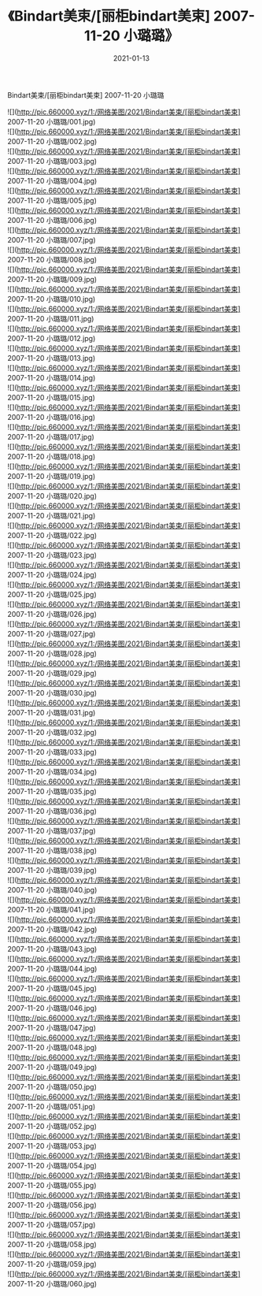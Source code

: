 ﻿---
layout: post
title:  《Bindart美束/[丽柜bindart美束] 2007-11-20 小璐璐》
date:   2021-01-13
img: http://pic.660000.xyz/1:/网络美图/2021/Bindart美束/[丽柜bindart美束] 2007-11-20 小璐璐/000.jpg
categories: [美女, 清纯, 唯美]
---

Bindart美束/[丽柜bindart美束] 2007-11-20 小璐璐

 ![](http://pic.660000.xyz/1:/网络美图/2021/Bindart美束/[丽柜bindart美束] 2007-11-20 小璐璐/001.jpg) <br>![](http://pic.660000.xyz/1:/网络美图/2021/Bindart美束/[丽柜bindart美束] 2007-11-20 小璐璐/002.jpg) <br>![](http://pic.660000.xyz/1:/网络美图/2021/Bindart美束/[丽柜bindart美束] 2007-11-20 小璐璐/003.jpg) <br>![](http://pic.660000.xyz/1:/网络美图/2021/Bindart美束/[丽柜bindart美束] 2007-11-20 小璐璐/004.jpg) <br>![](http://pic.660000.xyz/1:/网络美图/2021/Bindart美束/[丽柜bindart美束] 2007-11-20 小璐璐/005.jpg) <br>![](http://pic.660000.xyz/1:/网络美图/2021/Bindart美束/[丽柜bindart美束] 2007-11-20 小璐璐/006.jpg) <br>![](http://pic.660000.xyz/1:/网络美图/2021/Bindart美束/[丽柜bindart美束] 2007-11-20 小璐璐/007.jpg) <br>![](http://pic.660000.xyz/1:/网络美图/2021/Bindart美束/[丽柜bindart美束] 2007-11-20 小璐璐/008.jpg) <br>![](http://pic.660000.xyz/1:/网络美图/2021/Bindart美束/[丽柜bindart美束] 2007-11-20 小璐璐/009.jpg) <br>![](http://pic.660000.xyz/1:/网络美图/2021/Bindart美束/[丽柜bindart美束] 2007-11-20 小璐璐/010.jpg) <br>![](http://pic.660000.xyz/1:/网络美图/2021/Bindart美束/[丽柜bindart美束] 2007-11-20 小璐璐/011.jpg) <br>![](http://pic.660000.xyz/1:/网络美图/2021/Bindart美束/[丽柜bindart美束] 2007-11-20 小璐璐/012.jpg) <br>![](http://pic.660000.xyz/1:/网络美图/2021/Bindart美束/[丽柜bindart美束] 2007-11-20 小璐璐/013.jpg) <br>![](http://pic.660000.xyz/1:/网络美图/2021/Bindart美束/[丽柜bindart美束] 2007-11-20 小璐璐/014.jpg) <br>![](http://pic.660000.xyz/1:/网络美图/2021/Bindart美束/[丽柜bindart美束] 2007-11-20 小璐璐/015.jpg) <br>![](http://pic.660000.xyz/1:/网络美图/2021/Bindart美束/[丽柜bindart美束] 2007-11-20 小璐璐/016.jpg) <br>![](http://pic.660000.xyz/1:/网络美图/2021/Bindart美束/[丽柜bindart美束] 2007-11-20 小璐璐/017.jpg) <br>![](http://pic.660000.xyz/1:/网络美图/2021/Bindart美束/[丽柜bindart美束] 2007-11-20 小璐璐/018.jpg) <br>![](http://pic.660000.xyz/1:/网络美图/2021/Bindart美束/[丽柜bindart美束] 2007-11-20 小璐璐/019.jpg) <br>![](http://pic.660000.xyz/1:/网络美图/2021/Bindart美束/[丽柜bindart美束] 2007-11-20 小璐璐/020.jpg) <br>![](http://pic.660000.xyz/1:/网络美图/2021/Bindart美束/[丽柜bindart美束] 2007-11-20 小璐璐/021.jpg) <br>![](http://pic.660000.xyz/1:/网络美图/2021/Bindart美束/[丽柜bindart美束] 2007-11-20 小璐璐/022.jpg) <br>![](http://pic.660000.xyz/1:/网络美图/2021/Bindart美束/[丽柜bindart美束] 2007-11-20 小璐璐/023.jpg) <br>![](http://pic.660000.xyz/1:/网络美图/2021/Bindart美束/[丽柜bindart美束] 2007-11-20 小璐璐/024.jpg) <br>![](http://pic.660000.xyz/1:/网络美图/2021/Bindart美束/[丽柜bindart美束] 2007-11-20 小璐璐/025.jpg) <br>![](http://pic.660000.xyz/1:/网络美图/2021/Bindart美束/[丽柜bindart美束] 2007-11-20 小璐璐/026.jpg) <br>![](http://pic.660000.xyz/1:/网络美图/2021/Bindart美束/[丽柜bindart美束] 2007-11-20 小璐璐/027.jpg) <br>![](http://pic.660000.xyz/1:/网络美图/2021/Bindart美束/[丽柜bindart美束] 2007-11-20 小璐璐/028.jpg) <br>![](http://pic.660000.xyz/1:/网络美图/2021/Bindart美束/[丽柜bindart美束] 2007-11-20 小璐璐/029.jpg) <br>![](http://pic.660000.xyz/1:/网络美图/2021/Bindart美束/[丽柜bindart美束] 2007-11-20 小璐璐/030.jpg) <br>![](http://pic.660000.xyz/1:/网络美图/2021/Bindart美束/[丽柜bindart美束] 2007-11-20 小璐璐/031.jpg) <br>![](http://pic.660000.xyz/1:/网络美图/2021/Bindart美束/[丽柜bindart美束] 2007-11-20 小璐璐/032.jpg) <br>![](http://pic.660000.xyz/1:/网络美图/2021/Bindart美束/[丽柜bindart美束] 2007-11-20 小璐璐/033.jpg) <br>![](http://pic.660000.xyz/1:/网络美图/2021/Bindart美束/[丽柜bindart美束] 2007-11-20 小璐璐/034.jpg) <br>![](http://pic.660000.xyz/1:/网络美图/2021/Bindart美束/[丽柜bindart美束] 2007-11-20 小璐璐/035.jpg) <br>![](http://pic.660000.xyz/1:/网络美图/2021/Bindart美束/[丽柜bindart美束] 2007-11-20 小璐璐/036.jpg) <br>![](http://pic.660000.xyz/1:/网络美图/2021/Bindart美束/[丽柜bindart美束] 2007-11-20 小璐璐/037.jpg) <br>![](http://pic.660000.xyz/1:/网络美图/2021/Bindart美束/[丽柜bindart美束] 2007-11-20 小璐璐/038.jpg) <br>![](http://pic.660000.xyz/1:/网络美图/2021/Bindart美束/[丽柜bindart美束] 2007-11-20 小璐璐/039.jpg) <br>![](http://pic.660000.xyz/1:/网络美图/2021/Bindart美束/[丽柜bindart美束] 2007-11-20 小璐璐/040.jpg) <br>![](http://pic.660000.xyz/1:/网络美图/2021/Bindart美束/[丽柜bindart美束] 2007-11-20 小璐璐/041.jpg) <br>![](http://pic.660000.xyz/1:/网络美图/2021/Bindart美束/[丽柜bindart美束] 2007-11-20 小璐璐/042.jpg) <br>![](http://pic.660000.xyz/1:/网络美图/2021/Bindart美束/[丽柜bindart美束] 2007-11-20 小璐璐/043.jpg) <br>![](http://pic.660000.xyz/1:/网络美图/2021/Bindart美束/[丽柜bindart美束] 2007-11-20 小璐璐/044.jpg) <br>![](http://pic.660000.xyz/1:/网络美图/2021/Bindart美束/[丽柜bindart美束] 2007-11-20 小璐璐/045.jpg) <br>![](http://pic.660000.xyz/1:/网络美图/2021/Bindart美束/[丽柜bindart美束] 2007-11-20 小璐璐/046.jpg) <br>![](http://pic.660000.xyz/1:/网络美图/2021/Bindart美束/[丽柜bindart美束] 2007-11-20 小璐璐/047.jpg) <br>![](http://pic.660000.xyz/1:/网络美图/2021/Bindart美束/[丽柜bindart美束] 2007-11-20 小璐璐/048.jpg) <br>![](http://pic.660000.xyz/1:/网络美图/2021/Bindart美束/[丽柜bindart美束] 2007-11-20 小璐璐/049.jpg) <br>![](http://pic.660000.xyz/1:/网络美图/2021/Bindart美束/[丽柜bindart美束] 2007-11-20 小璐璐/050.jpg) <br>![](http://pic.660000.xyz/1:/网络美图/2021/Bindart美束/[丽柜bindart美束] 2007-11-20 小璐璐/051.jpg) <br>![](http://pic.660000.xyz/1:/网络美图/2021/Bindart美束/[丽柜bindart美束] 2007-11-20 小璐璐/052.jpg) <br>![](http://pic.660000.xyz/1:/网络美图/2021/Bindart美束/[丽柜bindart美束] 2007-11-20 小璐璐/053.jpg) <br>![](http://pic.660000.xyz/1:/网络美图/2021/Bindart美束/[丽柜bindart美束] 2007-11-20 小璐璐/054.jpg) <br>![](http://pic.660000.xyz/1:/网络美图/2021/Bindart美束/[丽柜bindart美束] 2007-11-20 小璐璐/055.jpg) <br>![](http://pic.660000.xyz/1:/网络美图/2021/Bindart美束/[丽柜bindart美束] 2007-11-20 小璐璐/056.jpg) <br>![](http://pic.660000.xyz/1:/网络美图/2021/Bindart美束/[丽柜bindart美束] 2007-11-20 小璐璐/057.jpg) <br>![](http://pic.660000.xyz/1:/网络美图/2021/Bindart美束/[丽柜bindart美束] 2007-11-20 小璐璐/058.jpg) <br>![](http://pic.660000.xyz/1:/网络美图/2021/Bindart美束/[丽柜bindart美束] 2007-11-20 小璐璐/059.jpg) <br>![](http://pic.660000.xyz/1:/网络美图/2021/Bindart美束/[丽柜bindart美束] 2007-11-20 小璐璐/060.jpg) <br>